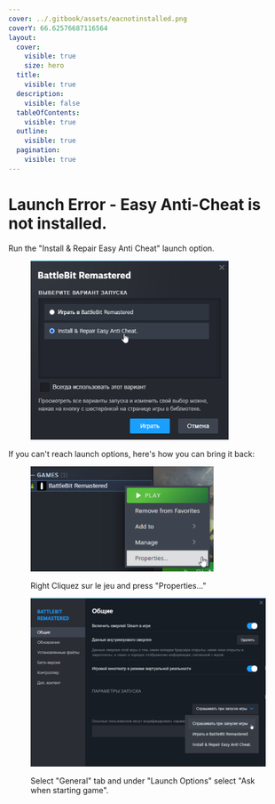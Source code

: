```yaml
---
cover: ../.gitbook/assets/eacnotinstalled.png
coverY: 66.62576687116564
layout:
  cover:
    visible: true
    size: hero
  title:
    visible: true
  description:
    visible: false
  tableOfContents:
    visible: true
  outline:
    visible: true
  pagination:
    visible: true
---
```


# Launch Error - Easy Anti-Cheat is not installed.

Run the "Install & Repair Easy Anti Cheat" launch option.

<figure><img src="../.gitbook/assets/repaireac.png" alt="" width="357"><figcaption></figcaption></figure>

If you can't reach launch options, here's how you can bring it back:

<figure><img src="../.gitbook/assets/properties.png" alt="" width="330"><figcaption><p>Right Cliquez sur le jeu and press "Properties..."</p></figcaption></figure>

<figure><img src="../.gitbook/assets/askwhenstarting.png" alt="" width="563"><figcaption><p>Select "General" tab and under "Launch Options" select "Ask when starting game".</p></figcaption></figure>
